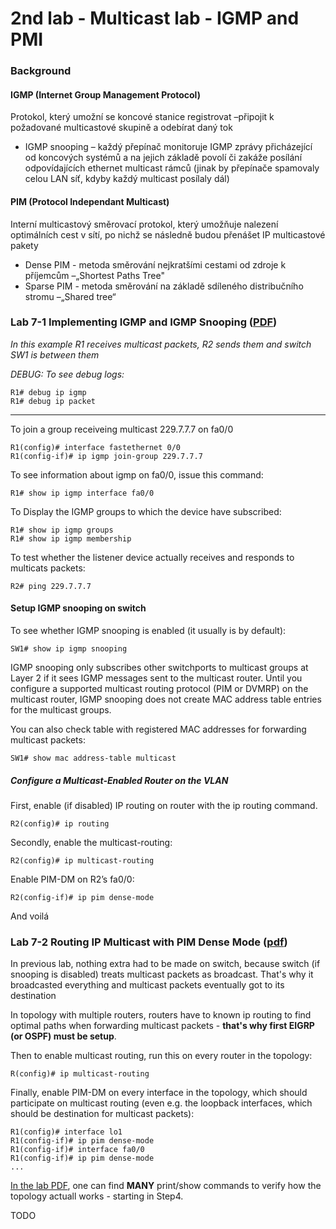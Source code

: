 # 2nd lab - Multicast lab - IGMP and PMI

### Background

#### IGMP (Internet Group Management Protocol) 
Protokol, který umožní se koncové stanice registrovat –připojit k požadované multicastové skupině a odebírat daný tok 

* IGMP snooping – každý přepínač monitoruje IGMP zprávy přicházející od koncových systémů a na jejich základě povolí či zakáže posílání odpovídajících ethernet multicast rámců (jinak by přepínače spamovaly celou LAN síť, kdyby každý multicast posílaly dál) 

#### PIM (Protocol Independant Multicast) 
Interní multicastový směrovací protokol, který umožňuje nalezení optimálních cest v sítí, po nichž se následně budou přenášet IP multicastové pakety

* Dense PIM - metoda směrování nejkratšími cestami od zdroje k příjemcům –„Shortest Paths Tree"
* Sparse PIM - metoda směrování na základě sdíleného distribučního stromu –„Shared tree“

### Lab 7-1 Implementing IGMP and IGMP Snooping ([PDF](tutorials/2%20-%20IP%20multicast%2C%20IPv6/CCNP1_lab_7_1_en.pdf))
*In this example R1 receives multicast packets, R2 sends them and switch SW1 is between them*

*DEBUG: To see debug logs:*
```
R1# debug ip igmp
R1# debug ip packet
```
---
To join a group receiveing multicast 229.7.7.7 on fa0/0
```
R1(config)# interface fastethernet 0/0 
R1(config-if)# ip igmp join-group 229.7.7.7
```

To see information about igmp on fa0/0, issue this command:
```
R1# show ip igmp interface fa0/0
```

To Display the IGMP groups to which the device have subscribed:
```
R1# show ip igmp groups
R1# show ip igmp membership
```

To test whether the listener device actually receives and responds to multicats packets:
```
R2# ping 229.7.7.7
```

#### Setup IGMP snooping on switch

To see whether IGMP snooping is enabled (it usually is by default):
```
SW1# show ip igmp snooping
```

IGMP snooping only subscribes other switchports to multicast groups at Layer 2 if it sees IGMP messages sent to the multicast router. Until you configure a supported multicast routing protocol (PIM or DVMRP) on the multicast router, IGMP snooping does not create MAC address table entries for the multicast groups.

You can also check table with registered MAC addresses for forwarding multicast packets:
```
SW1# show mac address-table multicast
```
##### Configure a Multicast-Enabled Router on the VLAN

First, enable (if disabled) IP routing on router with the ip routing command. 
```
R2(config)# ip routing
```

Secondly, enable the multicast-routing:
```
R2(config)# ip multicast-routing
```


Enable PIM-DM on R2’s fa0/0:
```
R2(config-if)# ip pim dense-mode
```

And voilá

### Lab 7-2 Routing IP Multicast with PIM Dense Mode ([pdf](tutorials/2%20-%20IP%20multicast%2C%20IPv6/CCNP1_lab_7_2_en.pdf))

In previous lab, nothing extra had to be made on switch, because switch (if snooping is disabled) treats multicast packets as broadcast. That's why it broadcasted everything and multicast packets eventually got to its destination

In topology with multiple routers, routers have to known ip routing to find optimal paths when forwarding multicast packets - **that's why first EIGRP (or OSPF) must be setup**.

Then to enable multicast routing, run this on every router in the topology:
```
R(config)# ip multicast-routing
```

Finally, enable PIM-DM on every interface in the topology, which should participate on multicast routing (even e.g. the loopback interfaces, which should be destination for multicast packets):
```
R1(config)# interface lo1
R1(config-if)# ip pim dense-mode
R1(config-if)# interface fa0/0
R1(config-if)# ip pim dense-mode
...
```

[In the lab PDF](tutorials/2%20-%20IP%20multicast%2C%20IPv6/CCNP1_lab_7_2_en.pdf), one can find **MANY** print/show commands to verify how the topology actuall works - starting in Step4.









TODO
